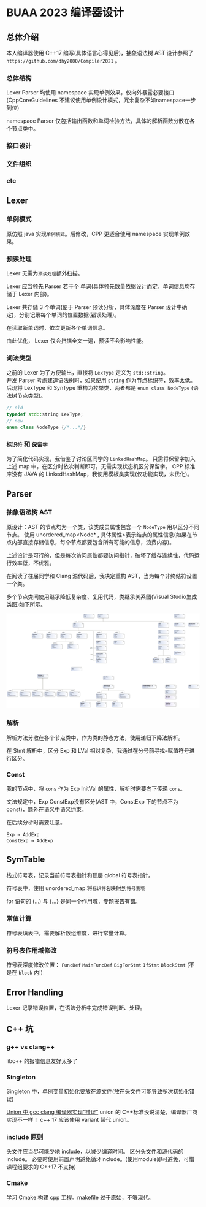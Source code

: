 # BUAA 2023 编译器设计

## 总体介绍

本人编译器使用 C++17 编写(具体语言心得见后)，抽象语法树 AST 设计参照了 `https://github.com/dhy2000/Compiler2021` 。

### 总体结构

Lexer Parser 均使用 namespace 实现单例效果，仅向外暴露必要接口
(CppCoreGuidelines 不建议使用单例设计模式，冗余复杂不如namespace一步到位)

namespace Parser 仅包括输出函数和单词检验方法，具体的解析函数分散在各个节点类中。

### 接口设计

### 文件组织

### etc

## Lexer

### 单例模式

原仿照 java 实现`单例模式`。后修改，CPP 更适合使用 namespace 实现单例效果。

### 预读处理
Lexer 无需为`预读处理`额外扫描。

Lexer 应当领先 Parser 若干个 单词(具体领先数量依据设计而定，单词信息均存储于 Lexer 内部)。  

Lexer 共存储 3 个单词(便于 Parser 预读分析，具体深度在 Parser 设计中确定)，分别记录每个单词的位置数据(错误处理)。

在读取新单词时，依次更新各个单词信息。

由此优化， Lexer 仅会扫描全文一遍，预读不会影响性能。  

### 词法类型

之前的 Lexer 为了方便输出，直接将 `LexType` 定义为 `std::string`。  
开发 Parser 考虑建造语法树时，如果使用 `string` 作为节点标识符，效率太低。   
后现将 LexType 和 SynType 重构为枚举类，两者都是 `enum class NodeType` (语法树节点类型)。

```c++
// old
typedef std::string LexType;
// new
enum class NodeType {/*...*/}
```

### `标识符` 和 `保留字` 

为了简化代码实现，我借鉴了讨论区同学的 `LinkedHashMap`。
只需将保留字加入上述 map 中，在区分时依次判断即可，无需实现状态机区分保留字。
CPP 标准库没有 JAVA 的 LinkedHashMap，我使用模板类实现(仅功能实现，未优化)。

## Parser

### 抽象语法树 AST

原设计：AST 的节点均为一个类，该类成员属性包含一个 `NodeType` 用以区分不同节点。
使用 unordered_map<Node* , 具体属性>表示结点的属性信息(如果在节点内部直接存储信息，每个节点都要包含所有可能的信息，浪费内存)。

上述设计是可行的，但是每次访问属性都要访问指针，破坏了缓存连续性，代码运行效率低，不优雅。

在阅读了往届同学和 Clang 源代码后，我决定重构 AST，当为每个非终结符设置一个类。

多个节点类间使用继承降低复杂度、复用代码，类继承关系图(Visual Studio生成类图)如下所示。

![ClassDiagram.png](ClassDiagram.png)

### 解析

解析方法分散在各个节点类中，作为类的静态方法，使用递归下降法解析。

在 Stmt 解析中，区分 Exp 和 LVal 相对复杂，我通过在分号前寻找`=`赋值符号进行区分。

### Const

我的节点中，将 `cons` 作为 Exp InitVal 的属性，解析时需要向下传递 `cons`。

文法规定中，Exp ConstExp没有区分(AST 中，ConstExp 下的节点不为 const)，额外在语义中语义约束。

在后续分析时需要注意。

```
Exp → AddExp
ConstExp → AddExp
```

## SymTable

栈式符号表，记录当前符号表指针和顶层 global 符号表指针。

符号表中，使用 unordered_map 将`标识符名`映射到`符号表项`

for 语句的 (...) 与 {...} 是同一个作用域，专题报告有错。

### 常值计算
符号表填表中，需要解析数组维度，进行常量计算。

### 符号表作用域修改
符号表深度修改位置： `FuncDef` `MainFuncDef` `BigForStmt` `IfStmt` `BlockStmt` (不是在 `block` 内!)

## Error Handling

Lexer 记录错误位置，在语法分析中完成错误判断、处理。

## C++ 坑
### g++ vs clang++
libc++ 的报错信息友好太多了

### Singleton

Singleton 中，单例变量初始化要放在源文件(放在头文件可能导致多次初始化错误)

[Union 中 gcc clang 编译器实现“错误”](https://stackoverflow.com/questions/70428563/unions-default-constructor-is-implicitly-deleted)
union 的 C++标准没说清楚，编译器厂商实现不一样！
c++ 17 应该使用 variant 替代 union。

### include 原则

头文件应当尽可能少地 include，以减少编译时间。
区分头文件和源代码的 include。
必要时使用前置声明避免循环include。(使用module即可避免，可惜课程组要求的 C++17 不支持)

### Cmake

学习 Cmake 构建 cpp 工程。makefile 过于原始，不够现代。